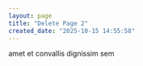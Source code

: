 ```yaml
---
layout: page
title: "Delete Page 2"
created_date: "2025-10-15 14:55:58"
---
```


amet et convallis dignissim sem 
